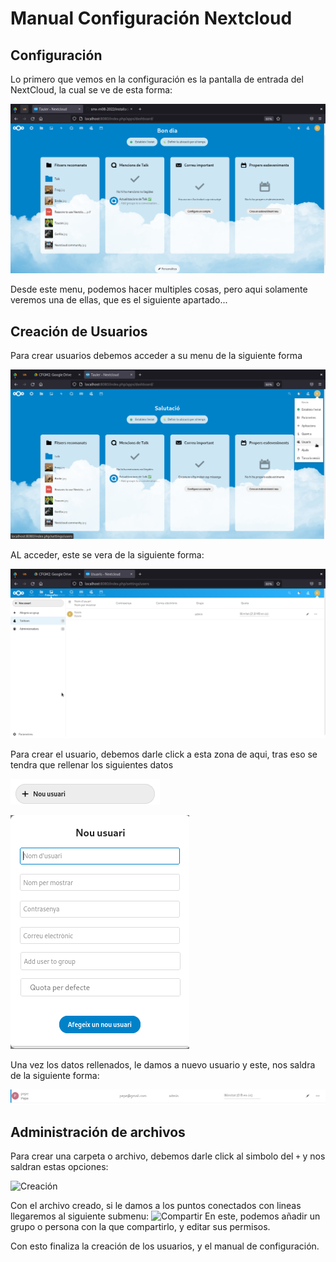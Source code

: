 # **Manual Configuración Nextcloud**
## **Configuración**

Lo primero que vemos en la configuración es la pantalla de entrada del NextCloud, la cual se ve de esta forma:

![Menu](imagenes/Captura_Inicio.png)

Desde este menu, podemos hacer multiples cosas, pero aqui solamente veremos una de ellas, que es el siguiente apartado...

## **Creación de Usuarios**

Para crear usuarios debemos acceder a su menu de la siguiente forma

![MenuUsuarios](imagenes/Captura_Creacion_Usuarios.png)

AL acceder, este se vera de la siguiente forma:

![Menu](imagenes/Captura_Menu_Usuarios.png)

Para crear el usuario, debemos darle click a esta zona de aqui, tras eso se tendra que rellenar los siguientes datos

![Usuario](imagenes/Nuevo_Usuario.png)

![Datos](imagenes/Datos_Usuario.png)

Una vez los datos rellenados, le damos a nuevo usuario y este, nos saldra de la siguiente forma:

![Pepe](imagenes/Usuario_Creado.png)

## **Administración de archivos**

Para crear una carpeta o archivo, debemos darle click al simbolo del `+` y nos saldran estas opciones:

![Creación](Creación.png)

Con el archivo creado, si le damos a los puntos conectados con lineas llegaremos al siguiente submenu:
![Compartir](Compartir.png)
En este, podemos añadir un grupo o persona con la que compartirlo, y editar sus permisos.

Con esto finaliza la creación de los usuarios, y el manual de configuración.
